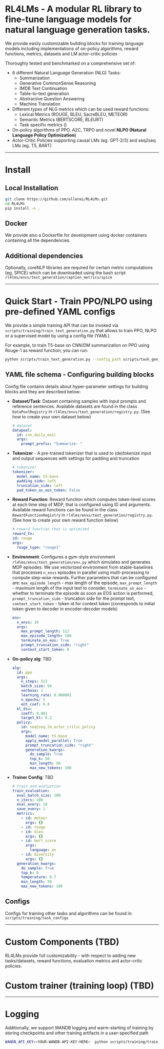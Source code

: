 # RL4LMs - A modular RL library to fine-tune language models for natural language generation tasks.

We provide easily customizable building blocks for training language models including implementations of on-policy algorithms, reward functions, metrics, datasets and LM actor-critic policies

Thoroughly tested and benchmarked on a comprehensive set of: 
- 6 different Natural Language Generation (NLG) Tasks:
    - Summarization
    - Generative CommonSense Reasoning
    - IMDB Text Continuation
    - Table-to-text generation
    - Abstractive Question Answering
    - Machine Translation
- Different types of NLG metrics which can be used reward functions:
    - Lexical Metrics (ROUGE, BLEU, SacreBLEU, METEOR)
    - Semantic Metrics (BERTSCORE, BLEURT)
    - Task specific metrics ()
- On-policy algorithms of PPO, A2C, TRPO and novel **NLPO (Natural Language Policy Optimization)**
- Actor-Critic Policies supporting causal LMs (eg. GPT-2/3) and seq2seq LMs (eg. T5, BART)

---
# Install

## Local Installation 
```bash
git clone https://github.com/allenai/RL4LMs.git
cd RL4LMs
pip install -e .
```

## Docker
We provide also a Dockerfile for development using docker containers containing all the dependencies.


## Additional dependencies

Optionally, coreNLP libraries are required for certain metric computations (eg. SPICE) which can be downloaded using the bash script `rl4lms/envs/text_generation/caption_metrics/spice`

---
# Quick Start - Train PPO/NLPO using pre-defined YAML configs
We provide a simple training API that can be invoked via `scripts/training/train_text_generation.py` that allows to train PPO, NLPO or a supervised model by using a config file (YAML). 

For example, to train T5-base on CNN/DM summarization on PPO using Rouge-1 as reward function, you can run:

```bash
python scripts/train_text_generation.py --config_path scripts/task_gen_configs/summarization/t5_ppo.yml
```

## YAML file schema - Configuring building blocks

Config file contains details about hyper-parameter settings for building blocks and they are described below:

- **Dataset/Task**: Dataset containing samples with input prompts and reference sentences. Available datasets are found in the class `DataPoolRegistry` in  `rl4lms/envs/text_generation/registry.py`. (See how to create your own dataset below)

  ```yaml
  # dataset
  datapool:
    id: cnn_daily_mail
    args:
      prompt_prefix: "Summarize: "
  ```

- **Tokenizer** - A pre-trained tokenizer that is used to (de)tokenize input and output sequences with settings for padding and truncation
  ```yaml
  # tokenizer
  tokenizer:
    model_name: t5-base
    padding_side: left
    truncation_side: left
    pad_token_as_eos_token: False

  ``` 
- **Reward Function**: Reward function which computes token-level scores at each time step of MDP, that is configured using ID and arguments. Available reward functions can be found in the class `RewardFunctionRegistry` in  `rl4lms/envs/text_generation/registry.py`. (See how to create your own reward function below)

  ```yaml
  # reward function that is optimized
  reward_fn:
  id: rouge
  args:
    rouge_type: "rouge1"
  ```

- **Environment**: Configures a gym-style environment `rl4lms/envs/text_generation/env.py` which simulates and generates MDP episodes. We use vectorized environment from stable-baselines that processes `n_envs` episodes in parallel using multi-processing to compute step-wise rewards.  Further parameters that can be configured are: `max_episode_length` - max length of the episode, `max_prompt_length` - maximum length of the input text to consider, `terminate_on_eos` - whether to terminate the episode as soon as EOS action is performed, `prompt_truncation_side` - truncation side for the prompt text, `context_start_token` - token id for context token (corresponds to initial token given to decoder in encoder-decoder models)

  ```yaml
  env:
    n_envs: 10
    args:
      max_prompt_length: 512
      max_episode_length: 100
      terminate_on_eos: True
      prompt_truncation_side: "right"
      context_start_token: 0
  ```

- **On-policy alg**: TBD
    ```yaml
    alg:
      id: ppo
      args: 
        n_steps: 512
        batch_size: 64
        verbose: 1
        learning_rate: 0.000002
        n_epochs: 5
        ent_coef: 0.0
      kl_div:
        coeff: 0.001
        target_kl: 0.2
      policy:
        id: seq2seq_lm_actor_critic_policy
        args:
          model_name: t5-base
          apply_model_parallel: True
          prompt_truncation_side: "right"
          generation_kwargs:
            do_sample: True
            top_k: 50
            min_length: 50
            max_new_tokens: 100          
    ```

- **Trainer Config**: TBD

  ```yaml
  # train and evaluation
  train_evaluation:
    eval_batch_size: 100
    n_iters: 100
    eval_every: 10
    save_every: 1
    metrics:
      - id: meteor
        args: {}
      - id: rouge
      - id: bleu
        args: {}
      - id: bert_score
        args:
          language: en
      - id: diversity
        args: {}
    generation_kwargs: 
      do_sample: True
      top_k: 0
      temperature: 0.7
      min_length: 50
      max_new_tokens: 100
  ```

## Configs
Configs for training other tasks and algorithms can be found in: `scripts/training/task_configs`

---
# Custom Components (TBD)
RL4LMs provide full customizability - with respect to adding new tasks/datasets, reward functions, evaluation metrics and actor-critic policies.


# Custom trainer (training loop) (TBD)

---

# Logging

Additionally, we support WANDB logging and warm-starting of training by storing checkpoints and other training artifacts in a user-specified path
```bash 
WANDB_API_KEY=<YOUR-WANDB-API-KEY-HERE>  python scripts/training/train_text_generation.py --config_path <PATH-TO-CONFIG-FILE> --experiment_name <EXPERIMENT-NAME> --base_path_to_store_results <PATH-TO-STORE-RESULTS> --log_to_wandb